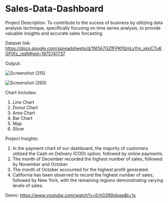 # Sales-Data-Dashboard

Project Description:
To contribute to the sucess of business by utilizing data analysis technique, specifically focusing on time series analysis, to provide valuable insights and accurate sales forcasting


Dataset link: https://docs.google.com/spreadsheets/d/1NI1A7GZfFPKfQmLyYm_xknCTuKGF0fz_/edit#gid=1975741737

Output:

![Screenshot (315)](https://github.com/VanshC12/Sales-data-dashboard/assets/95523213/0889f25c-0b7b-412f-bd3b-8d0ec2e20cb0)



![Screenshot (260)](https://github.com/VanshC12/Sales-data-dashboard/assets/95523213/3e2f827d-5624-46fb-9ab0-98ceddba918d)




Chart Includes:

1. Line Chart
2. Donut Chart
3. Area Chart
4. Bar Chart
5. Map
6. Slicer
   
Project Insights:
1. In the payment chart of our dashboard, the majority of customers utilized the Cash on Delivery (COD) option, followed by online payments.
2. The month of December recorded the highest number of sales, followed by November and October.
3. The month of October accounted for the highest profit generated.
4. California has been observed to record the highest number of sales, followed by New York, with the remaining regions demonstrating varying levels of sales.

Demo:
https://www.youtube.com/watch?v=Erh02R9sbqw&t=1s
